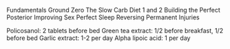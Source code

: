 Fundamentals
Ground Zero
The Slow Carb Diet 1 and 2
Building the Perfect Posterior
Improving Sex
Perfect Sleep
Reversing Permanent Injuries

Policosanol: 2 tablets before bed
Green tea extract: 1/2 before breakfast, 1/2 before bed
Garlic extract: 1-2 per day
Alpha lipoic acid: 1 per day
